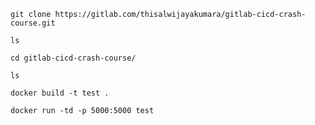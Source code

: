 ```
git clone https://gitlab.com/thisalwijayakumara/gitlab-cicd-crash-course.git
```
```
ls
```
```
cd gitlab-cicd-crash-course/
```
```
ls
```
```
docker build -t test .
```
```
docker run -td -p 5000:5000 test
```
